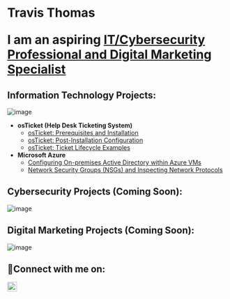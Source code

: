 <h1>Travis Thomas 

  I am an aspiring <a href="https://linkedin.com/in/traviskthomas33">IT/Cybersecurity Professional and Digital Marketing Specialist</a></h1>

<h2>Information Technology Projects:</h2> 

![image](https://github.com/Traviskthomas/Traviskthomas/assets/166442537/69b86c70-ec2b-47e4-a8d8-c63c2e3a7923)



- <b>osTicket (Help Desk Ticketing System)</b>
  - [osTicket: Prerequisites and Installation](https://github.com/traviskthomas/osticket-prereqs)
  - [osTicket: Post-Installation Configuration](https://github.com/traviskthomas/post-install-config)
  - [osTicket: Ticket Lifecycle Examples](https://github.com/traviskthomas/ticket-lifecycle)
- <b>Microsoft Azure</b>
  - [Configuring On-premises Active Directory within Azure VMs](https://github.com/traviskthomas/configure-ad)
  - [Network Security Groups (NSGs) and Inspecting Network Protocols](https://github.com/traviskthomas/azure-network-protocols)


<h2>Cybersecurity Projects (Coming Soon):</h2>


![image](https://github.com/Traviskthomas/Traviskthomas/assets/166442537/477cd655-c1fe-4219-bcc1-8358ee128aa4)


<h2>Digital Marketing Projects (Coming Soon):</h2>

![image](https://github.com/Traviskthomas/Traviskthomas/assets/166442537/b297b56a-b172-4285-b4da-3abad64cce6c)


<h2>🤳Connect with me on:</h2>

[<img align="left" alt="Josh | LinkedIn" width="22px" src="https://cdn.jsdelivr.net/npm/simple-icons@v3/icons/linkedin.svg" />][linkedin]

[linkedin]: https://linkedin.com/in/traviskthomas33
